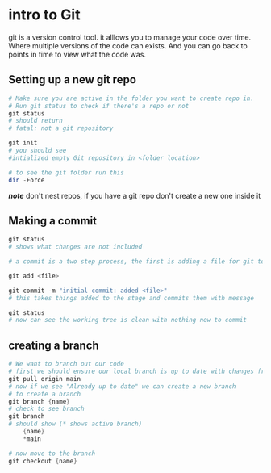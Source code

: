

# intro to Git
git is a version control tool. it alllows you to manage your code 
over time. Where multiple versions of the code can exists. And you
can go back to points in time to view what the code was.

## Setting up a new git repo
```powershell
# Make sure you are active in the folder you want to create repo in.
# Run git status to check if there's a repo or not
git status
# should return
# fatal: not a git repository

git init
# you should see
#intialized empty Git repository in <folder location>

# to see the git folder run this
dir -Force

```

***note*** don't nest repos, if you have a git repo don't create 
a new one inside it

## Making a commit
```powershell
git status
# shows what changes are not included

# a commit is a two step process, the first is adding a file for git to keep track of

git add <file>

git commit -m "initial commit: added <file>"
# this takes things added to the stage and commits them with message

git status
# now can see the working tree is clean with nothing new to commit
```

## creating a branch
```powershell
# We want to branch out our code
# first we should ensure our local branch is up to date with changes from remote
git pull origin main
# now if we see "Already up to date" we can create a new branch
# to create a branch
git branch {name}
# check to see branch
git branch
# should show (* shows active branch)
    {name}
    *main

# now move to the branch
git checkout {name}
```